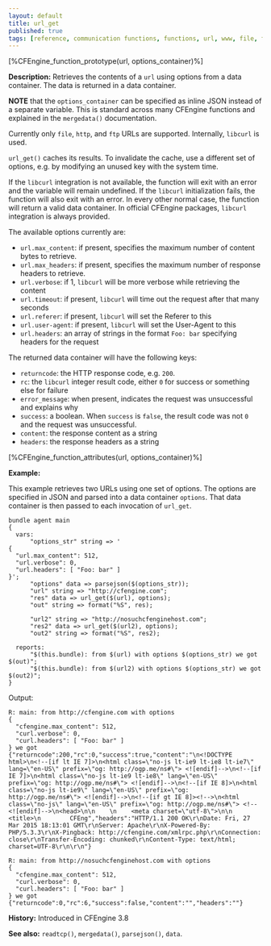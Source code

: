 ```yaml
---
layout: default
title: url_get
published: true
tags: [reference, communication functions, functions, url, www, file, ftp, http, https, url_get]
---
```


[%CFEngine_function_prototype(url, options_container)%]

**Description:** Retrieves the contents of a `url` using options from
  a data container. The data is returned in a
  data container.

**NOTE** that the `options_container` can be specified as inline JSON
instead of a separate variable. This is standard across many CFEngine
functions and explained in the `mergedata()` documentation.

Currently only `file`, `http`, and `ftp` URLs are supported.
Internally, `libcurl` is used.

`url_get()` caches its results. To invalidate the cache, use a
different set of options, e.g. by modifying an unused key with the
system time.

If the `libcurl` integration is not available, the function will exit
with an error and the variable will remain undefined. If the `libcurl`
initialization fails, the function will also exit with an error. In
every other normal case, the function will return a valid data
container. In official CFEngine packages, `libcurl` integration is
always provided.

The available options currently are:

* `url.max_content`: if present, specifies the maximum number of content bytes to retrieve.
* `url.max_headers`: if present, specifies the maximum number of response headers to retrieve.
* `url.verbose`: if 1, `libcurl` will be more verbose while retrieving the content
* `url.timeout`: if present, `libcurl` will time out the request after that many seconds
* `url.referer`: if present, `libcurl` will set the Referer to this
* `url.user-agent`: if present, `libcurl` will set the User-Agent to this
* `url.headers`: an array of strings in the format `Foo: bar` specifying headers for the request

The returned data container will have the following keys:

* `returncode`: the HTTP response code, e.g. `200`.
* `rc`: the `libcurl` integer result code, either `0` for success or something else for failure
* `error_message`: when present, indicates the request was unsuccessful and explains why
* `success`: a boolean.  When `success` is `false`, the result code was not `0` and the request was unsuccessful.
* `content`: the response content as a string
* `headers`: the response headers as a string

[%CFEngine_function_attributes(url, options_container)%]

**Example:**

This example retrieves two URLs using one set of options. The options
are specified in JSON and parsed into a data container `options`. That
data container is then passed to each invocation of `url_get`.

```
bundle agent main
{
  vars:
      "options_str" string => '
{
  "url.max_content": 512,
  "url.verbose": 0,
  "url.headers": [ "Foo: bar" ]
}';
      "options" data => parsejson($(options_str));
      "url" string => "http://cfengine.com";
      "res" data => url_get($(url), options);
      "out" string => format("%S", res);

      "url2" string => "http://nosuchcfenginehost.com";
      "res2" data => url_get($(url2), options);
      "out2" string => format("%S", res2);

  reports:
      "$(this.bundle): from $(url) with options $(options_str) we got $(out)";
      "$(this.bundle): from $(url2) with options $(options_str) we got $(out2)";
}
```

Output:

```
R: main: from http://cfengine.com with options 
{
  "cfengine.max_content": 512,
  "curl.verbose": 0,
  "curl.headers": [ "Foo: bar" ]
} we got {"returncode":200,"rc":0,"success":true,"content":"\n<!DOCTYPE html>\n<!--[if lt IE 7]>\n<html class=\"no-js lt-ie9 lt-ie8 lt-ie7\" lang=\"en-US\" prefix=\"og: http://ogp.me/ns#\"> <![endif]-->\n<!--[if IE 7]>\n<html class=\"no-js lt-ie9 lt-ie8\" lang=\"en-US\" prefix=\"og: http://ogp.me/ns#\"> <![endif]-->\n<!--[if IE 8]>\n<html class=\"no-js lt-ie9\" lang=\"en-US\" prefix=\"og: http://ogp.me/ns#\"> <![endif]-->\n<!--[if gt IE 8]><!-->\n<html class=\"no-js\" lang=\"en-US\" prefix=\"og: http://ogp.me/ns#\"> <!--<![endif]-->\n<head>\n\n    \n    <meta charset=\"utf-8\">\n\n    <title>\n        CFEng","headers":"HTTP/1.1 200 OK\r\nDate: Fri, 27 Mar 2015 18:13:01 GMT\r\nServer: Apache\r\nX-Powered-By: PHP/5.3.3\r\nX-Pingback: http://cfengine.com/xmlrpc.php\r\nConnection: close\r\nTransfer-Encoding: chunked\r\nContent-Type: text/html; charset=UTF-8\r\n\r\n"}

R: main: from http://nosuchcfenginehost.com with options 
{
  "cfengine.max_content": 512,
  "curl.verbose": 0,
  "curl.headers": [ "Foo: bar" ]
} we got {"returncode":0,"rc":6,"success":false,"content":"","headers":""}
```

**History:** Introduced in CFEngine 3.8

**See also:** `readtcp()`, `mergedata()`, `parsejson()`, `data`.
